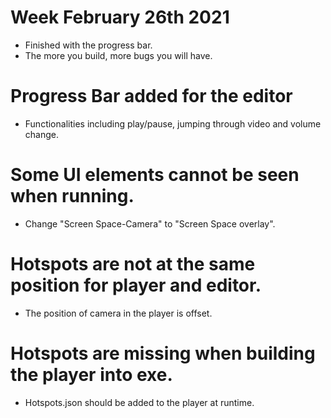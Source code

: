 # Week February 26th 2021
- Finished with the progress bar.
- The more you build, more bugs you will have.

# Progress Bar added for the editor
- Functionalities including play/pause, jumping through video and volume change.

# Some UI elements cannot be seen when running.
- Change "Screen Space-Camera" to "Screen Space overlay".

# Hotspots are not at the same position for player and editor.
- The position of camera in the player is offset.

# Hotspots are missing when building the player into exe.
- Hotspots.json should be added to the player at runtime.

